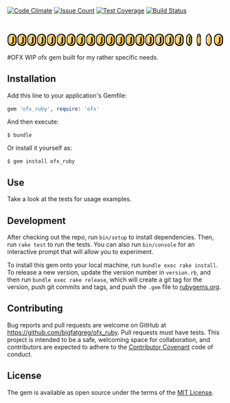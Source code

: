 [coin]:https://raw.githubusercontent.com/bigfatgreg/ofx_ruby/master/doc/img/coin.gif

[![Code Climate](https://codeclimate.com/repos/5817e08271a9496d910040e2/badges/aa4aa26c5907d13625de/gpa.svg)](https://codeclimate.com/repos/5817e08271a9496d910040e2/feed)
[![Issue Count](https://codeclimate.com/repos/5817e08271a9496d910040e2/badges/aa4aa26c5907d13625de/issue_count.svg)](https://codeclimate.com/repos/5817e08271a9496d910040e2/feed)
[![Test Coverage](https://codeclimate.com/repos/5817e08271a9496d910040e2/badges/aa4aa26c5907d13625de/coverage.svg)](https://codeclimate.com/repos/5817e08271a9496d910040e2/coverage)
[![Build Status](https://drone.graveflex.com/api/badges/bigfatgreg/ofx_ruby/status.svg)](https://drone.graveflex.com/bigfatgreg/ofx_ruby)

&nbsp;&nbsp;

![coin]

#OFX
WIP ofx gem built for my rather specific needs. 

## Installation

Add this line to your application's Gemfile:

```ruby
gem 'ofx_ruby', require: 'ofx'
```

And then execute:

    $ bundle

Or install it yourself as:

    $ gem install ofx_ruby

## Use

Take a look at the tests for usage examples.

## Development

After checking out the repo, run `bin/setup` to install dependencies. Then, run `rake test` to run the tests. You can also run `bin/console` for an interactive prompt that will allow you to experiment.

To install this gem onto your local machine, run `bundle exec rake install`. To release a new version, update the version number in `version.rb`, and then run `bundle exec rake release`, which will create a git tag for the version, push git commits and tags, and push the `.gem` file to [rubygems.org](https://rubygems.org).

## Contributing

Bug reports and pull requests are welcome on GitHub at https://github.com/bigfatgreg/ofx_ruby. Pull requests must have tests. This project is intended to be a safe, welcoming space for collaboration, and contributors are expected to adhere to the [Contributor Covenant](contributor-covenant.org) code of conduct.


## License

The gem is available as open source under the terms of the [MIT License](http://opensource.org/licenses/MIT).

